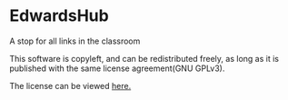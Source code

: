 # EdwardsHub
A stop for all links in the classroom

This software is copyleft, and can be redistributed freely, as long as it is published with the same license agreement(GNU GPLv3).

The license can be viewed [here.](./LICENSE.md)
